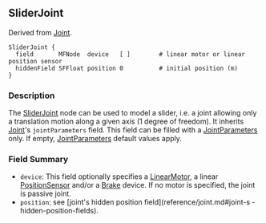 ## SliderJoint

Derived from [Joint](reference/joint.md#joint).

```
SliderJoint {
  field       MFNode  device   [ ]        # linear motor or linear position sensor
  hiddenField SFFloat position 0          # initial position (m)
}
```

### Description

The [SliderJoint](reference/sliderjoint.md#sliderjoint) node can be used to
model a slider, i.e. a joint allowing only a translation motion along a given
axis (1 degree of freedom). It inherits [Joint](reference/joint.md#joint)'s
`jointParameters` field. This field can be filled with a
[JointParameters](reference/jointparameters.md#jointparameters) only. If empty,
[JointParameters](reference/jointparameters.md#jointparameters) default values
apply.

### Field Summary

- `device`: This field optionally specifies a
[LinearMotor](reference/linearmotor.md#linearmotor), a linear
[PositionSensor](reference/positionsensor.md#positionsensor) and/or a
[Brake](reference/brake.md#brake) device. If no motor is specified, the joint is
passive joint.
- `position`: see [joint's hidden position field](reference/joint.md#joint-s
-hidden-position-fields).

